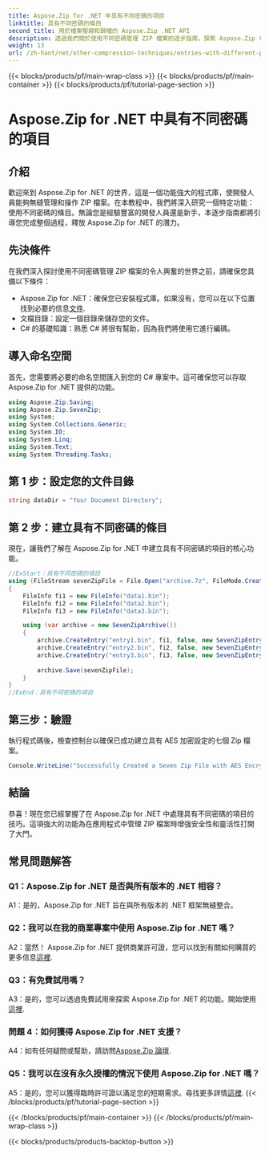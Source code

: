 ```yaml
---
title: Aspose.Zip for .NET 中具有不同密碼的項目
linktitle: 具有不同密碼的條目
second_title: 用於檔案壓縮和歸檔的 Aspose.Zip .NET API
description: 透過我們關於使用不同密碼管理 ZIP 檔案的逐步指南，探索 Aspose.Zip for .NET 的強大功能。增強應用程式的安全性和靈活性。
weight: 13
url: /zh-hant/net/other-compression-techniques/entries-with-different-passwords/
---
```


{{< blocks/products/pf/main-wrap-class >}}
{{< blocks/products/pf/main-container >}}
{{< blocks/products/pf/tutorial-page-section >}}

# Aspose.Zip for .NET 中具有不同密碼的項目

## 介紹

歡迎來到 Aspose.Zip for .NET 的世界，這是一個功能強大的程式庫，使開發人員能夠無縫管理和操作 ZIP 檔案。在本教程中，我們將深入研究一個特定功能：使用不同密碼的條目。無論您是經驗豐富的開發人員還是新手，本逐步指南都將引導您完成整個過程，釋放 Aspose.Zip for .NET 的潛力。

## 先決條件

在我們深入探討使用不同密碼管理 ZIP 檔案的令人興奮的世界之前，請確保您具備以下條件：

-  Aspose.Zip for .NET：確保您已安裝程式庫。如果沒有，您可以在以下位置找到必要的信息[文件](https://reference.aspose.com/zip/net/).
- 文檔目錄：設定一個目錄來儲存您的文件。
- C# 的基礎知識：熟悉 C# 將很有幫助，因為我們將使用它進行編碼。

## 導入命名空間

首先，您需要將必要的命名空間匯入到您的 C# 專案中。這可確保您可以存取 Aspose.Zip for .NET 提供的功能。

```csharp
using Aspose.Zip.Saving;
using Aspose.Zip.SevenZip;
using System;
using System.Collections.Generic;
using System.IO;
using System.Linq;
using System.Text;
using System.Threading.Tasks;
```

## 第 1 步：設定您的文件目錄

```csharp
string dataDir = "Your Document Directory";
```

## 第 2 步：建立具有不同密碼的條目

現在，讓我們了解在 Aspose.Zip for .NET 中建立具有不同密碼的項目的核心功能。

```csharp
//ExStart：具有不同密碼的項目
using (FileStream sevenZipFile = File.Open("archive.7z", FileMode.Create))
{
    FileInfo fi1 = new FileInfo("data1.bin");
    FileInfo fi2 = new FileInfo("data2.bin");
    FileInfo fi3 = new FileInfo("data3.bin");

    using (var archive = new SevenZipArchive())
    {
        archive.CreateEntry("entry1.bin", fi1, false, new SevenZipEntrySettings(new SevenZipStoreCompressionSettings(), new SevenZipAESEncryptionSettings("test1")));
        archive.CreateEntry("entry2.bin", fi2, false, new SevenZipEntrySettings(new SevenZipStoreCompressionSettings(), new SevenZipAESEncryptionSettings("test2")));
        archive.CreateEntry("entry3.bin", fi3, false, new SevenZipEntrySettings(new SevenZipStoreCompressionSettings(), new SevenZipAESEncryptionSettings("test3")));
        
        archive.Save(sevenZipFile);
    }
}
//ExEnd：具有不同密碼的項目
```

## 第三步：驗證

執行程式碼後，檢查控制台以確保已成功建立具有 AES 加密設定的七個 Zip 檔案。

```csharp
Console.WriteLine("Successfully Created a Seven Zip File with AES Encryption Settings");
```

## 結論

恭喜！現在您已經掌握了在 Aspose.Zip for .NET 中處理具有不同密碼的項目的技巧。這項強大的功能為在應用程式中管理 ZIP 檔案時增強安全性和靈活性打開了大門。

## 常見問題解答

### Q1：Aspose.Zip for .NET 是否與所有版本的 .NET 相容？

A1：是的，Aspose.Zip for .NET 旨在與所有版本的 .NET 框架無縫整合。

### Q2：我可以在我的商業專案中使用 Aspose.Zip for .NET 嗎？

A2：當然！ Aspose.Zip for .NET 提供商業許可證，您可以找到有關如何購買的更多信息[這裡](https://purchase.aspose.com/buy).

### Q3：有免費試用嗎？

 A3：是的，您可以透過免費試用來探索 Aspose.Zip for .NET 的功能。開始使用[這裡](https://releases.aspose.com/).

### 問題 4：如何獲得 Aspose.Zip for .NET 支援？

A4：如有任何疑問或幫助，請訪問[Aspose.Zip 論壇](https://forum.aspose.com/c/zip/37).

### Q5：我可以在沒有永久授權的情況下使用 Aspose.Zip for .NET 嗎？

 A5：是的，您可以獲得臨時許可證以滿足您的短期需求。尋找更多詳情[這裡](https://purchase.aspose.com/temporary-license/).
{{< /blocks/products/pf/tutorial-page-section >}}

{{< /blocks/products/pf/main-container >}}
{{< /blocks/products/pf/main-wrap-class >}}

{{< blocks/products/products-backtop-button >}}

